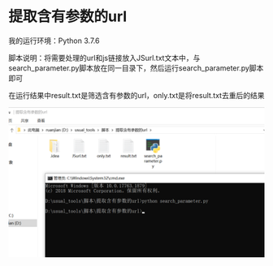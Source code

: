 # 提取含有参数的url

我的运行环境：Python 3.7.6

脚本说明：将需要处理的url和js链接放入JSurl.txt文本中，与search_parameter.py脚本放在同一目录下，然后运行search_parameter.py脚本即可

在运行结果中result.txt是筛选含有参数的url，only.txt是将result.txt去重后的结果



![image-20210629193336721](image-20210629193336721.png)